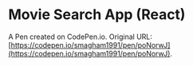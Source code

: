 # Movie Search App (React)

A Pen created on CodePen.io. Original URL: [https://codepen.io/smagham1991/pen/poNorwJ](https://codepen.io/smagham1991/pen/poNorwJ).


